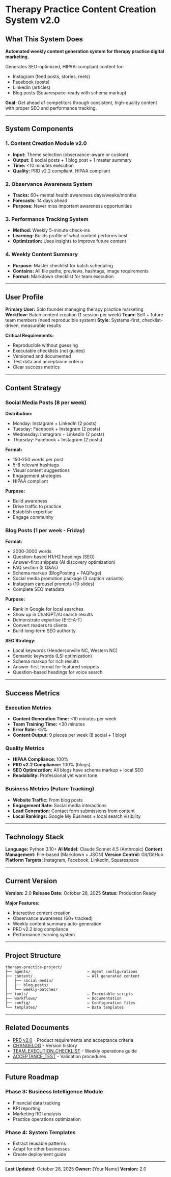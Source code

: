 # Therapy Practice Content Creation System v2.0

## What This System Does

**Automated weekly content generation system for therapy practice digital marketing.**

Generates SEO-optimized, HIPAA-compliant content for:
- Instagram (feed posts, stories, reels)
- Facebook (posts)
- LinkedIn (articles)
- Blog posts (Squarespace-ready with schema markup)

**Goal:** Get ahead of competitors through consistent, high-quality content with proper SEO and performance tracking.

---

## System Components

### 1. Content Creation Module v2.0
- **Input:** Theme selection (observance-aware or custom)
- **Output:** 8 social posts + 1 blog post + 1 master summary
- **Time:** <10 minutes execution
- **Quality:** PRD v2.2 compliant, HIPAA compliant

### 2. Observance Awareness System
- **Tracks:** 60+ mental health awareness days/weeks/months
- **Forecasts:** 14 days ahead
- **Purpose:** Never miss important awareness opportunities

### 3. Performance Tracking System
- **Method:** Weekly 5-minute check-ins
- **Learning:** Builds profile of what content performs best
- **Optimization:** Uses insights to improve future content

### 4. Weekly Content Summary
- **Purpose:** Master checklist for batch scheduling
- **Contains:** All file paths, previews, hashtags, image requirements
- **Format:** Markdown checklist for team execution

---

## User Profile

**Primary User:** Solo founder managing therapy practice marketing
**Workflow:** Batch content creation (1 session per week)
**Team:** Self + future team members (need reproducible system)
**Style:** Systems-first, checklist-driven, measurable results

**Critical Requirements:**
- Reproducible without guessing
- Executable checklists (not guides)
- Versioned and documented
- Test data and acceptance criteria
- Clear success metrics

---

## Content Strategy

### Social Media Posts (8 per week)
**Distribution:**
- Monday: Instagram + LinkedIn (2 posts)
- Tuesday: Facebook + Instagram (2 posts)
- Wednesday: Instagram + LinkedIn (2 posts)
- Thursday: Facebook + Instagram (2 posts)

**Format:**
- 150-250 words per post
- 5-8 relevant hashtags
- Visual content suggestions
- Engagement strategies
- HIPAA compliant

**Purpose:**
- Build awareness
- Drive traffic to practice
- Establish expertise
- Engage community

### Blog Posts (1 per week - Friday)
**Format:**
- 2000-3000 words
- Question-based H1/H2 headings (SEO)
- Answer-first snippets (AI discovery optimization)
- FAQ section (5 Q&As)
- Schema markup (BlogPosting + FAQPage)
- Social media promotion package (3 caption variants)
- Instagram carousel prompts (10 slides)
- Complete SEO metadata

**Purpose:**
- Rank in Google for local searches
- Show up in ChatGPT/AI search results
- Demonstrate expertise (E-E-A-T)
- Convert readers to clients
- Build long-term SEO authority

**SEO Strategy:**
- Local keywords (Hendersonville NC, Western NC)
- Semantic keywords (LSI optimization)
- Schema markup for rich results
- Answer-first format for featured snippets
- Question-based headings for voice search

---

## Success Metrics

### Execution Metrics
- **Content Generation Time:** <10 minutes per week
- **Team Training Time:** <30 minutes
- **Error Rate:** <5%
- **Content Output:** 9 pieces per week (8 social + 1 blog)

### Quality Metrics
- **HIPAA Compliance:** 100%
- **PRD v2.2 Compliance:** 100% (blogs)
- **SEO Optimization:** All blogs have schema markup + local SEO
- **Readability:** Professional yet warm tone

### Business Metrics (Future Tracking)
- **Website Traffic:** From blog posts
- **Engagement Rate:** Social media interactions
- **Lead Generation:** Contact form submissions from content
- **Local Rankings:** Google My Business + local search visibility

---

## Technology Stack

**Language:** Python 3.10+
**AI Model:** Claude Sonnet 4.5 (Anthropic)
**Content Management:** File-based (Markdown + JSON)
**Version Control:** Git/GitHub
**Platform Targets:** Instagram, Facebook, LinkedIn, Squarespace

---

## Current Version

**Version:** 2.0
**Release Date:** October 28, 2025
**Status:** Production Ready

**Major Features:**
- Interactive content creation
- Observance awareness (60+ tracked)
- Weekly content summary auto-generation
- PRD v2.2 blog compliance
- Performance learning system

---

## Project Structure

```
therapy-practice-project/
├── agents/                         ← Agent configurations
├── content/                        ← All generated content
│   ├── social-media/
│   ├── blog-posts/
│   └── weekly-batches/
├── tools/                          ← Executable scripts
├── workflows/                      ← Documentation
├── config/                         ← Configuration files
└── templates/                      ← Data templates
```

---

## Related Documents

- [PRD v2.0](PRD_v2.0.md) - Product requirements and acceptance criteria
- [CHANGELOG](CHANGELOG.md) - Version history
- [TEAM_EXECUTION_CHECKLIST](TEAM_EXECUTION_CHECKLIST.md) - Weekly operations guide
- [ACCEPTANCE_TEST](ACCEPTANCE_TEST.md) - Validation procedures

---

## Future Roadmap

### Phase 3: Business Intelligence Module
- Financial data tracking
- KPI reporting
- Marketing ROI analysis
- Practice operations optimization

### Phase 4: System Templates
- Extract reusable patterns
- Adapt for other businesses
- Create deployment guide

---

**Last Updated:** October 28, 2025
**Owner:** [Your Name]
**Version:** 2.0
